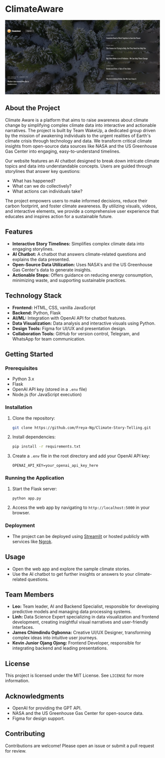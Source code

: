 # ClimateAware

![Team Website](https://github.com/NguyenHuy190303/NASA/blob/main/photo_2024-10-06_19-12-32.jpg)

## About the Project

Climate Aware is a platform that aims to raise awareness about climate change by simplifying complex climate data into interactive and actionable narratives. The project is built by Team WakeUp, a dedicated group driven by the mission of awakening individuals to the urgent realities of Earth's climate crisis through technology and data. We transform critical climate insights from open-source data sources like NASA and the US Greenhouse Gas Center into engaging, easy-to-understand timelines.

Our website features an AI chatbot designed to break down intricate climate topics and data into understandable concepts. Users are guided through storylines that answer key questions:
- What has happened?
- What can we do collectively?
- What actions can individuals take?

The project empowers users to make informed decisions, reduce their carbon footprint, and foster climate awareness. By utilizing visuals, videos, and interactive elements, we provide a comprehensive user experience that educates and inspires action for a sustainable future.

## Features
- **Interactive Story Timelines:** Simplifies complex climate data into engaging storylines.
- **AI Chatbot:** A chatbot that answers climate-related questions and explains the data presented.
- **Open-Source Data Utilization:** Uses NASA's and the US Greenhouse Gas Center's data to generate insights.
- **Actionable Steps:** Offers guidance on reducing energy consumption, minimizing waste, and supporting sustainable practices.

## Technology Stack
- **Frontend:** HTML, CSS, vanilla JavaScript
- **Backend:** Python, Flask
- **AI/ML:** Integration with OpenAI API for chatbot features.
- **Data Visualization:** Data analysis and interactive visuals using Python.
- **Design Tools:** Figma for UI/UX and presentation design.
- **Collaboration Tools:** GitHub for version control, Telegram, and WhatsApp for team communication.

## Getting Started

### Prerequisites
- Python 3.x
- Flask
- OpenAI API key (stored in a `.env` file)
- Node.js (for JavaScript execution)

### Installation
1. Clone the repository:
   ```sh
   git clone https://github.com/Freya-Ng/Climate-Story-Telling.git
   ```
2. Install dependencies:
   ```sh
   pip install -r requirements.txt
   ```
3. Create a `.env` file in the root directory and add your OpenAI API key:
   ```env
   OPENAI_API_KEY=your_openai_api_key_here
   ```

### Running the Application
1. Start the Flask server:
   ```sh
   python app.py
   ```
2. Access the web app by navigating to `http://localhost:5000` in your browser.

### Deployment
- The project can be deployed using [Streamlit](https://streamlit.io/) or hosted publicly with services like [Ngrok](https://ngrok.com/).

## Usage
- Open the web app and explore the sample climate stories.
- Use the AI chatbot to get further insights or answers to your climate-related questions.

## Team Members
- **Leo:** Team leader, AI and Backend Specialist, responsible for developing predictive models and managing data processing systems.
- **Linh:** Data Science Expert specializing in data visualization and frontend development, creating insightful visual narratives and user-friendly interfaces.
- **James Chimdindu Ogbonna:** Creative UI/UX Designer, transforming complex ideas into intuitive user journeys.
- **Kevin Junior Ojang Ojong:** Frontend Developer, responsible for integrating backend and leading presentations.

## License
This project is licensed under the MIT License. See `LICENSE` for more information.

## Acknowledgments
- OpenAI for providing the GPT API.
- NASA and the US Greenhouse Gas Center for open-source data.
- Figma for design support.

## Contributing
Contributions are welcome! Please open an issue or submit a pull request for review.
